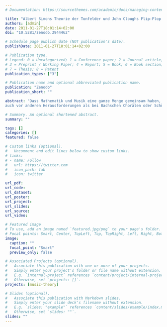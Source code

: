 ```yaml
---
# Documentation: https://sourcethemes.com/academic/docs/managing-content/

title: "Albert Simons Theorie der Tonfelder und John Cloughs Flip-Flop Circles im Vergleich"
authors: [admin]
date: 2011-01-27T18:01:14+02:00
doi: "10.5281/zenodo.3944462"

# Schedule page publish date (NOT publication's date).
publishDate: 2011-01-27T18:01:14+02:00

# Publication type.
# Legend: 0 = Uncategorized; 1 = Conference paper; 2 = Journal article;
# 3 = Preprint / Working Paper; 4 = Report; 5 = Book; 6 = Book section;
# 7 = Thesis; 8 = Patent
publication_types: ["3"]

# Publication name and optional abbreviated publication name.
publication: "Zenodo"
publication_short: ""

abstract: "Dass Mathematik und Musik eine ganze Menge gemeinsam haben, ist kein Novum. Hebamme der abendländischen Musik war schließlich kein geringerer als Pythagoras von Samos (ca. 570-510 v. Chr.), der entdeckte, dass Konsonanz von Tönen eine Frage ganzzahliger Schwingungsverhältnisse ist. Die Meister der westlichen Musik hatten ihren Geburtshelfer jedoch bald schon vergessen, bzw. verdrängt, denn das berühmte pythagoräische Komma, die Differenz von sieben Oktaven und zwölf Quinten, machte ein perfektes, „wohl temperiertes“ System bewiesenermaßen mathematisch unmöglich. Doch damit konnte und kann man durchaus gut leben. Vor allem Komponisten der späten Klassik und der Romantik machen schamlos von enharmonischen Verwechslungen Gebrauch und erreichen so ungeahnte Höhen der Musik, die sich nun nicht mehr im sicheren Hafen der Diatonik bewegt, sondern die gesamte Chromatik beansprucht. Die Analyse der Musik des späten 18. bis frühen 20. Jahrhunderts steht somit
auch vor anderen Herausforderungen als bei Bachschen Chorälen oder Schützschen Motetten. In diesem Artikel wird zunächst John Cloughs (1930-2003) Begriff der Flip-Flop Circles vorgestellt und deren gruppentheoretische Aspekte erläutert. Eine interessante Anwendung finden sie in der Theorie der Tonfelder von Albert Simon (1926-2000), die dieser auf der Basis harmonischer Analysen entwickelte. Da davon auszugehen ist, dass beide voneinander keine Kenntnis hatten, ist es umso interessanter, diese beiden völlig unterschiedlichen Zugänge zu musikalischer Analyse miteinander in Verbindung zu bringen. "

# Summary. An optional shortened abstract.
summary: ""

tags: []
categories: []
featured: false

# Custom links (optional).
#   Uncomment and edit lines below to show custom links.
# links:
# - name: Follow
#   url: https://twitter.com
#   icon_pack: fab
#   icon: twitter

url_pdf: 
url_code:
url_dataset: 
url_poster:
url_project:
url_slides:
url_source:
url_video:

# Featured image
# To use, add an image named `featured.jpg/png` to your page's folder.
# Focal points: Smart, Center, TopLeft, Top, TopRight, Left, Right, BottomLeft, Bottom, BottomRight.
image:
  caption: ""
  focal_point: "Smart"
  preview_only: false

# Associated Projects (optional).
#   Associate this publication with one or more of your projects.
#   Simply enter your project's folder or file name without extension.
#   E.g. `internal-project` references `content/project/internal-project/index.md`.
#   Otherwise, set `projects: []`.
projects: [music-theory]

# Slides (optional).
#   Associate this publication with Markdown slides.
#   Simply enter your slide deck's filename without extension.
#   E.g. `slides: "example"` references `content/slides/example/index.md`.
#   Otherwise, set `slides: ""`.
slides: ""
---
```

